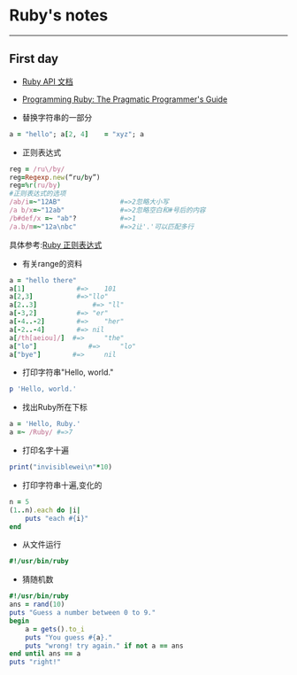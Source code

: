 Ruby's notes
============
-----------

First day
---------

- [Ruby API 文档](http://ruby-doc.org)

- [Programming Ruby: The Pragmatic Programmer's Guide](ruby-doc.com/docs/ProgrammingRuby/)

- 替换字符串的一部分

```ruby
a = "hello"; a[2, 4]    = "xyz"; a
```

- 正则表达式

```ruby
reg = /ru\/by/
reg=Regexp.new(“ru/by”) 	
reg=%r(ru/by)
#正则表达式的选项
/ab/i=~"12AB"               #=>2忽略大小写
/a b/x=~"12ab"              #=>2忽略空白和#号后的内容
/b#def/x =~ "ab"?           #=>1
/a.b/m=~"12a\nbc"           #=>2让'.'可以匹配多行
```
具体参考:[Ruby 正则表达式 ](blog.csdn.net/menxu_work/article/details/9134447)

- 有关range的资料
```ruby
a = "hello there"
a[1] 	         #=>	101
a[2,3] 	         #=>"llo"
a[2..3] 	         #=> "ll"
a[-3,2]          #=> "er"
a[-4..-2]        #=>	"her"
a[-2..-4]        #=> nil
a[/th[aeiou]/] 	#=> 	"the"
a["lo"]         	#=> 	"lo"
a["bye"] 	    #=> 	nil
```

- 打印字符串"Hello, world."
```ruby
p 'Hello, world.'
```

- 找出Ruby所在下标
```ruby
a = 'Hello, Ruby.'
a =~ /Ruby/ #=>7
```

- 打印名字十遍
```ruby
print("invisiblewei\n"*10)
```

- 打印字符串十遍,变化的
```ruby
n = 5
(1..n).each do |i|
    puts "each #{i}"
end
```

- 从文件运行
```ruby
#!/usr/bin/ruby
```

- 猜随机数
```ruby
#!/usr/bin/ruby
ans = rand(10)
puts "Guess a number between 0 to 9."
begin
    a = gets().to_i
    puts "You guess #{a}."
    puts "wrong! try again." if not a == ans
end until ans == a
puts "right!"

```

